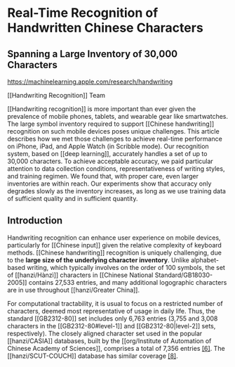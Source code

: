 # Real-Time Recognition of Handwritten Chinese Characters 
## Spanning a Large Inventory of 30,000 Characters

https://machinelearning.apple.com/research/handwriting

[[Handwriting Recognition]] Team

[[Handwriting recognition]] is more important than ever given the prevalence of mobile phones, tablets, and wearable gear like smartwatches. The large symbol inventory required to support [[Chinese handwriting]] recognition on such mobile devices poses unique challenges. This article describes how we met those challenges to achieve real-time performance on iPhone, iPad, and Apple Watch (in Scribble mode). Our recognition system, based on [[deep learning]], accurately handles a set of up to 30,000 characters. To achieve acceptable accuracy, we paid particular attention to data collection conditions, representativeness of writing styles, and training regimen. We found that, with proper care, even larger inventories are within reach. Our experiments show that accuracy only degrades slowly as the inventory increases, as long as we use training data of sufficient quality and in sufficient quantity.

## Introduction

Handwriting recognition can enhance user experience on mobile devices, particularly for [[Chinese input]] given the relative complexity of keyboard methods. [[Chinese handwriting]] recognition is uniquely challenging, due to the **large size of the underlying character inventory**. Unlike alphabet-based writing, which typically involves on the order of 100 symbols, the set of [[hanzi/Hànzì]] characters in [[Chinese National Standard/GB18030-2005]] contains 27,533 entries, and many additional logographic characters are in use throughout [[hanzi/Greater China]].

For computational tractability, it is usual to focus on a restricted number of characters, deemed most representative of usage in daily life. Thus, the standard [[GB2312-80]] set includes only 6,763 entries (3,755 and 3,008 characters in the [[GB2312-80#level-1]] and [[GB2312-80|level-2]] sets, respectively). The closely aligned character set used in the popular [[hanzi/CASIA]] databases, built by the [[org/Institute of Automation of Chinese Academy of Sciences]], comprises a total of 7,356 entries [[6]](https://machinelearning.apple.com/research/handwriting#6). The [[hanzi/SCUT-COUCH]] database has similar coverage [[8]](https://machinelearning.apple.com/research/handwriting#8).

